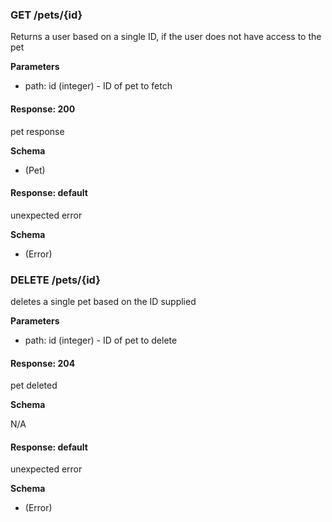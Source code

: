 ### GET /pets/{id}

Returns a user based on a single ID, if the user does not have access to the pet

**Parameters**

- path: id (integer) - ID of pet to fetch

#### Response: 200

pet response

**Schema**

- (Pet)

#### Response: default

unexpected error

**Schema**

- (Error)

### DELETE /pets/{id}

deletes a single pet based on the ID supplied

**Parameters**

- path: id (integer) - ID of pet to delete

#### Response: 204

pet deleted

**Schema**

N/A

#### Response: default

unexpected error

**Schema**

- (Error)
